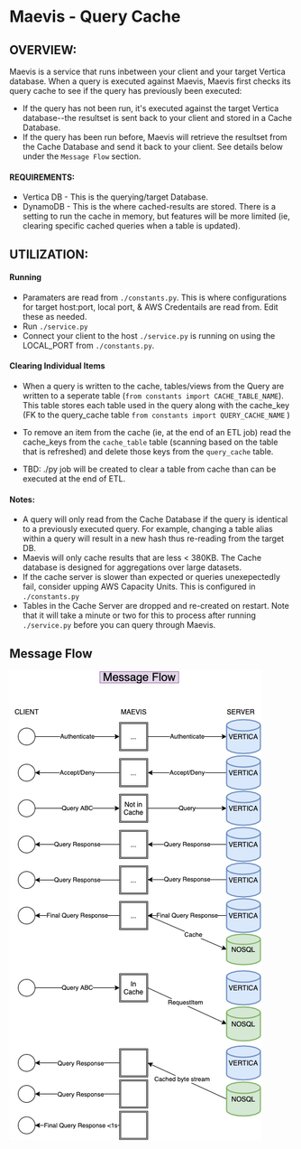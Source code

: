 # Maevis - Query Cache

## OVERVIEW:
  Maevis is a service that runs inbetween your client and your target Vertica database. When a query is executed against Maevis, Maevis first checks its query cache to see if the query has previously been executed:
* If the query has not been run, it's executed against the target Vertica database--the resultset is sent back to your client and stored in a Cache Database.
 * If the query has been run before, Maevis will retrieve the resultset from the Cache Database and send it back to your client. See details below under the `Message Flow` section.

#### REQUIREMENTS:
* Vertica DB - This is the querying/target Database.
* DynamoDB - This is the where cached-results are stored. There is a setting to run the cache in memory, but features will be more limited (ie, clearing specific cached queries when a table is updated).

## UTILIZATION:

#### Running
* Paramaters are read from `./constants.py`. This is where configurations for target host:port, local port, & AWS Credentails are read from. Edit these as needed.
* Run `./service.py`
* Connect your client to the host `./service.py` is running on using the LOCAL_PORT from `./constants.py`.

#### Clearing Individual Items
* When a query is written to the cache, tables/views from the Query are written to a seperate table (`from constants import CACHE_TABLE_NAME`). This table stores each table used in the query along with the cache_key (FK to the query_cache table `from constants import QUERY_CACHE_NAME` )

* To remove an item from the cache (ie, at the end of an ETL job) read the cache_keys from the `cache_table` table (scanning based on the table that is refreshed) and delete those keys from the `query_cache` table. 

* TBD: ./py job will be created to clear a table from cache than can be executed at the end of ETL.

#### Notes:
* A query will only read from the Cache Database if the query is identical to a previously executed query. For example, changing a table alias within a query will result in a new hash thus re-reading from the target DB.
* Maevis will only cache results that are less < 380KB. The Cache database is designed for aggregations over large datasets. 
* If the cache server is slower than expected or queries unexepectedly fail, consider upping AWS Capacity Units. This is configured in `./constants.py`
* Tables in the Cache Server are dropped and re-created on restart. Note that it will take a minute or two for this to process after running `./service.py` before you can query through Maevis.

## Message Flow

![alt text](https://github.com/PYAHIA/Maevis/blob/master/docs/Maevis-Message-Flow.png?raw=true)

